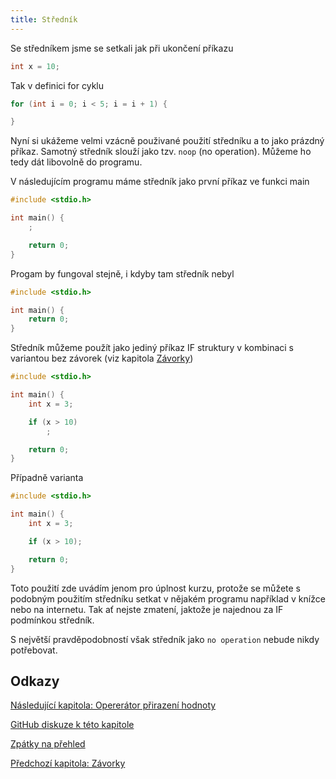 ```yaml
---
title: Středník
---
```


Se středníkem jsme se setkali jak při ukončení příkazu

```c
int x = 10;
```

Tak v definici for cyklu

```c
for (int i = 0; i < 5; i = i + 1) {

}
```

Nyní si ukážeme velmi vzácně použivané použití středníku a to jako prázdný příkaz. Samotný středník slouží jako tzv. `noop` (no operation). Můžeme ho tedy dát libovolně do programu.

V následujícím programu máme středník jako první příkaz ve funkci main

```c
#include <stdio.h>

int main() {
    ;

    return 0;
}
```
Progam by fungoval stejně, i kdyby tam středník nebyl

```c
#include <stdio.h>

int main() {
    return 0;
}
```

Středník můžeme použít jako jediný příkaz IF struktury v kombinaci s variantou bez závorek (viz kapitola [Závorky](./volitelne-zavorky.md))

```c
#include <stdio.h>

int main() {
    int x = 3;

    if (x > 10)
        ;

    return 0;
}
```

Případně varianta

```c
#include <stdio.h>

int main() {
    int x = 3;

    if (x > 10);

    return 0;
}
```

Toto použití zde uvádím jenom pro úplnost kurzu, protože se můžete s podobným použitím středníku setkat v nějakém programu například v knížce nebo na internetu. Tak ať nejste zmatení, jaktože je najednou za IF podmínkou středník.

S největší pravděpodobností však středník jako `no operation` nebude nikdy potřebovat.

## Odkazy
[Následující kapitola: Opererátor přirazení hodnoty](./volitelne-prirazeni.md)

[GitHub diskuze k této kapitole](https://github.com/tomasbruckner/c_lectures/discussions/45)

[Zpátky na přehled](./index.md)

[Předchozí kapitola: Závorky](./volitelne-zavorky.md)

